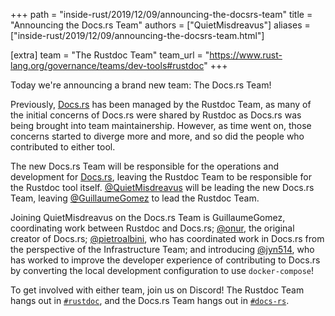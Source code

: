 +++
path = "inside-rust/2019/12/09/announcing-the-docsrs-team"
title = "Announcing the Docs.rs Team"
authors = ["QuietMisdreavus"]
aliases = ["inside-rust/2019/12/09/announcing-the-docsrs-team.html"]

[extra]
team = "The Rustdoc Team"
team_url = "https://www.rust-lang.org/governance/teams/dev-tools#rustdoc"
+++

Today we're announcing a brand new team: The Docs.rs Team!

Previously, [Docs.rs] has been managed by the Rustdoc Team, as many of the initial concerns of
Docs.rs were shared by Rustdoc as Docs.rs was being brought into team maintainership. However, as
time went on, those concerns started to diverge more and more, and so did the people who contributed
to either tool.

The new Docs.rs Team will be responsible for the operations and development for [Docs.rs], leaving
the Rustdoc Team to be responsible for the Rustdoc tool itself. [@QuietMisdreavus] will be leading
the new Docs.rs Team, leaving [@GuillaumeGomez] to lead the Rustdoc Team.

Joining QuietMisdreavus on the Docs.rs Team is GuillaumeGomez, coordinating work between Rustdoc and
Docs.rs; [@onur], the original creator of Docs.rs; [@pietroalbini], who has coordinated work in
Docs.rs from the perspective of the Infrastructure Team; and introducing [@jyn514], who has worked to
improve the developer experience of contributing to Docs.rs by converting the local development
configuration to use `docker-compose`!

To get involved with either team, join us on Discord! The Rustdoc Team hangs out in [`#rustdoc`],
and the Docs.rs Team hangs out in [`#docs-rs`].

[Docs.rs]: https://docs.rs/
[@QuietMisdreavus]: https://github.com/QuietMisdreavus
[@GuillaumeGomez]: https://github.com/GuillaumeGomez
[@onur]: https://github.com/onur
[@pietroalbini]: https://github.com/pietroalbini
[@jyn514]: https://github.com/jyn514
[`#rustdoc`]: https://discord.gg/4yEYPuT
[`#docs-rs`]: https://discord.gg/2k5vVWn
